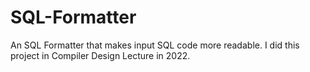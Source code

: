 # SQL-Formatter
An SQL Formatter that makes input SQL code more readable.  I did this project in Compiler Design Lecture in 2022.
